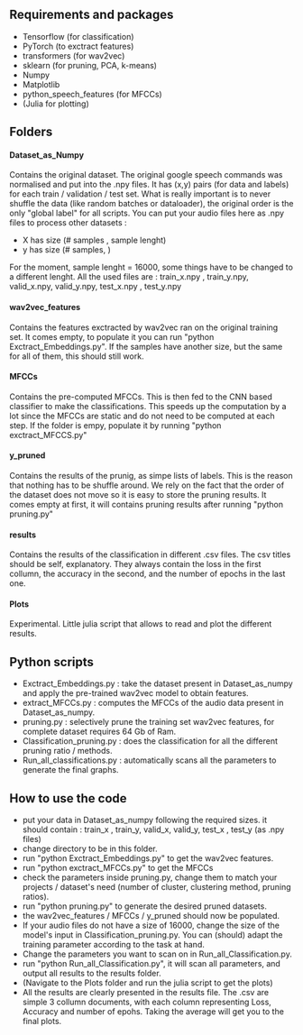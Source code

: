 ## Requirements and packages 

- Tensorflow (for classification)
- PyTorch (to exctract features)
- transformers (for wav2vec)
- sklearn (for pruning, PCA, k-means)
- Numpy 
- Matplotlib
- python_speech_features (for MFCCs)
- (Julia for plotting)

## Folders

#### Dataset_as_Numpy

Contains the original dataset. The original google speech commands was normalised and put into the .npy files. 
It has (x,y) pairs (for data and labels) for each train / validation / test set. 
What is really important is to never shuffle the data (like random batches or dataloader), the original order is the only "global label" for all scripts. 
You can put your audio files here as .npy files to process other datasets : 
 - X has size (# samples , sample lenght)
 - y has size (# samples, )
 
For the moment, sample lenght = 16000, some things have to be changed to a different lenght. 
All the used files are : train_x.npy , train_y.npy, valid_x.npy, valid_y.npy, test_x.npy , test_y.npy

#### wav2vec_features 

Contains the features exctracted by wav2vec ran on the original training set. 
It comes empty, to populate it you can run "python Exctract_Embeddings.py". 
If the samples have another size, but the same for all of them, this should still work. 

#### MFCCs

Contains the pre-computed MFCCs. This is then fed to the CNN based classifier to make the classifications. 
This speeds up the computation by a lot since the MFCCs are static and do not need to be computed at each step. 
If the folder is empy, populate it by running "python exctract_MFCCS.py"

#### y_pruned 

Contains the results of the prunig, as simpe lists of labels. This is the reason that nothing has to be shuffle around.
We rely on the fact that the order of the dataset does not move so it is easy to store the pruning results. 
It comes empty at first, it will contains pruning results after running "python pruning.py"

#### results

Contains the results of the classification in different .csv files. 
The csv titles should be self, explanatory. They always contain the loss in the first collumn, the accuracy in the second, and the number of epochs in the last one. 

#### Plots 

Experimental. Little julia script that allows to read and plot the different results. 


## Python scripts 

 - Exctract_Embeddings.py : take the dataset present in Dataset_as_numpy and apply the pre-trained wav2vec model to obtain features. 
 - extract_MFCCs.py : computes the MFCCs of the audio data present in Dataset_as_numpy. 
 - pruning.py : selectively prune the training set wav2vec features, for complete dataset requires 64 Gb of Ram. 
 - Classification_pruning.py : does the classification for all the different pruning ratio / methods. 
 - Run_all_classifications.py : automatically scans all the parameters to generate the final graphs. 

## How to use the code 

 - put your data in Dataset_as_numpy following the required sizes. it should contain : train_x , train_y, valid_x, valid_y, test_x , test_y (as .npy files)
 - change directory to be in this folder.
 - run "python Exctract_Embeddings.py" to get the wav2vec features. 
 - run "python exctract_MFCCs.py" to get the MFCCs
 - check the parameters inside pruning.py, change them to match your projects / dataset's need (number of cluster, clustering method, pruning ratios). 
 - run "python pruning.py" to generate the desired pruned datasets. 
 - the wav2vec_features / MFCCs / y_pruned  should now be populated. 
 - If your audio files do not have a size of 16000, change the size of the model's input in Classification_pruning.py. You can (should) adapt the training parameter according to the task at hand.  
 - Change the parameters you want to scan on in Run_all_Classification.py.
 - run "python Run_all_Classification.py", it will scan all parameters, and output all results to the results folder. 
 - (Navigate to the Plots folder and run the julia script to get the plots)
 - All the results are clearly presented in the results file. The .csv are simple 3 collumn documents, with each column representing Loss, Accuracy and number of epohs. Taking  the average will get you to the final plots. 